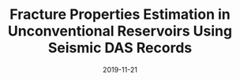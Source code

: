 ---
title: "Fracture Properties Estimation in Unconventional Reservoirs Using Seismic DAS Records"
collection: talks
type: "Workshop"
venue: "First EAGE Workshop on Fibre Optic Sensing"
date: 2019-11-21
location: "The Hague, Netherlands"
---